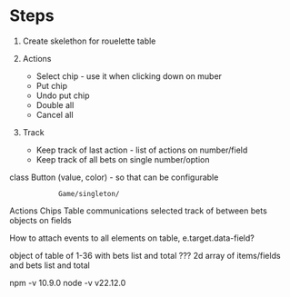 # Steps

1. Create skelethon for rouelette table
2. Actions
    * Select chip - use it when clicking down on muber
    * Put chip
    * Undo put chip
    * Double all
    * Cancel all

3. Track
    * Keep track of last action - list of actions on number/field
    * Keep track of all bets on single number/option

class Button (value, color) - so that can be configurable



                Game/singleton/
Actions         Chips       Table
communications  selected    track of
between                     bets
objects                     on fields

How to attach events to all elements on table, e.target.data-field?


object of table of 1-36 with bets list and total ???
2d array of items/fields and bets list and total


npm -v 10.9.0
node -v v22.12.0